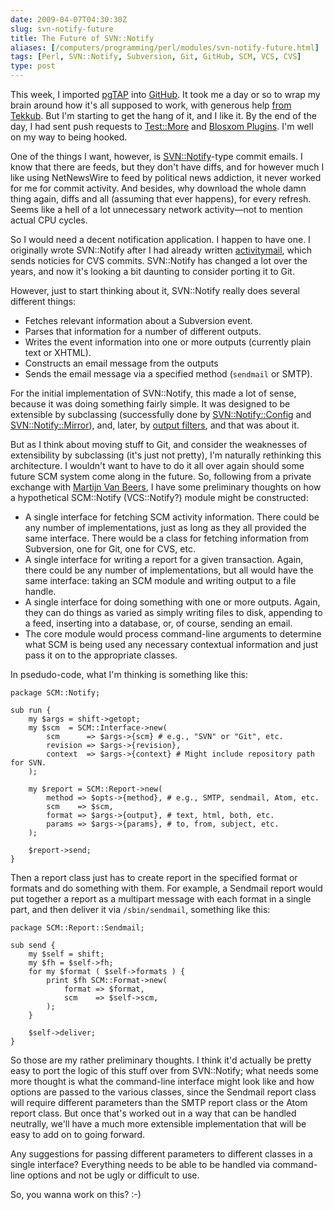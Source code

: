 ```yaml
--- 
date: 2009-04-07T04:30:30Z
slug: svn-notify-future
title: The Future of SVN::Notify
aliases: [/computers/programming/perl/modules/svn-notify-future.html]
tags: [Perl, SVN::Notify, Subversion, Git, GitHub, SCM, VCS, CVS]
type: post
---
```


This week, I imported [pgTAP] into [GitHub]. It took me a day or so to wrap my
brain around how it's all supposed to work, with generous help [from Tekkub].
But I'm starting to get the hang of it, and I like it. By the end of the day, I
had sent push requests to [Test::More] and [Blosxom Plugins]. I'm well on my way
to being hooked.

One of the things I want, however, is [SVN::Notify]-type commit emails. I know
that there are feeds, but they don't have diffs, and for however much I like
using NetNewsWire to feed by political news addiction, it never worked for me
for commit activity. And besides, why download the whole damn thing again, diffs
and all (assuming that ever happens), for every refresh. Seems like a hell of a
lot unnecessary network activity—not to mention actual CPU cycles.

So I would need a decent notification application. I happen to have one. I
originally wrote SVN::Notify after I had already written [activitymail], which
sends noticies for CVS commits. SVN::Notify has changed a lot over the years,
and now it's looking a bit daunting to consider porting it to Git.

However, just to start thinking about it, SVN::Notify really does several
different things:

-   Fetches relevant information about a Subversion event.
-   Parses that information for a number of different outputs.
-   Writes the event information into one or more outputs (currently plain text
    or XHTML).
-   Constructs an email message from the outputs
-   Sends the email message via a specified method (`sendmail` or SMTP).

For the initial implementation of SVN::Notify, this made a lot of sense, because
it was doing something fairly simple. It was designed to be extensible by
subclassing (successfully done by [SVN::Notify::Config] and
[SVN::Notify::Mirror]), and, later, by [output filters], and that was about it.

But as I think about moving stuff to Git, and consider the weaknesses of
extensibility by subclassing (it's just not pretty), I'm naturally rethinking
this architecture. I wouldn't want to have to do it all over again should some
future SCM system come along in the future. So, following from a private
exchange with [Martijn Van Beers], I have some preliminary thoughts on how a
hypothetical SCM::Notify (VCS::Notify?) module might be constructed:

-   A single interface for fetching SCM activity information. There could be any
    number of implementations, just as long as they all provided the same
    interface. There would be a class for fetching information from Subversion,
    one for Git, one for CVS, etc.
-   A single interface for writing a report for a given transaction. Again,
    there could be any number of implementations, but all would have the same
    interface: taking an SCM module and writing output to a file handle.
-   A single interface for doing something with one or more outputs. Again, they
    can do things as varied as simply writing files to disk, appending to a
    feed, inserting into a database, or, of course, sending an email.
-   The core module would process command-line arguments to determine what SCM
    is being used any necessary contextual information and just pass it on to
    the appropriate classes.

In psedudo-code, what I'm thinking is something like this:

    package SCM::Notify;

    sub run {
        my $args = shift->getopt;
        my $scm  = SCM::Interface->new(
            scm      => $args->{scm} # e.g., "SVN" or "Git", etc.
            revision => $args->{revision},
            context  => $args->{context} # Might include repository path for SVN.
        );

        my $report = SCM::Report->new(
            method => $opts->{method}, # e.g., SMTP, sendmail, Atom, etc.
            scm    => $scm,
            format => $args->{output}, # text, html, both, etc.
            params => $args->{params}, # to, from, subject, etc.
        );

        $report->send;
    }

Then a report class just has to create report in the specified format or formats
and do something with them. For example, a Sendmail report would put together a
report as a multipart message with each format in a single part, and then
deliver it via `/sbin/sendmail`, something like this:

    package SCM::Report::Sendmail;

    sub send {
        my $self = shift;
        my $fh = $self->fh;
        for my $format ( $self->formats ) {
            print $fh SCM::Format->new(
                format => $format,
                scm    => $self->scm,
            );
        }

        $self->deliver;
    }

So those are my rather preliminary thoughts. I think it'd actually be pretty
easy to port the logic of this stuff over from SVN::Notify; what needs some more
thought is what the command-line interface might look like and how options are
passed to the various classes, since the Sendmail report class will require
different parameters than the SMTP report class or the Atom report class. But
once that's worked out in a way that can be handled neutrally, we'll have a much
more extensible implementation that will be easy to add on to going forward.

Any suggestions for passing different parameters to different classes in a
single interface? Everything needs to be able to be handled via command-line
options and not be ugly or difficult to use.

So, you wanna work on this? :-)

  [pgTAP]: https://pgtap.org
    "pgTAP: PostgreSQL Unit Testing"
  [GitHub]: http://github.com/theory/pgtap/ "The pgTAP GitHub Repository"
  [from Tekkub]: http://support.github.com/discussions/repos/492-svn-import-hasnt-finished-after-24-hours
    "GitHub Support: SVN Import Hasn't Finished after 24 Hours"
  [Test::More]: https://github.com/Test-More/test-more
    "The Test::More GitHub Repository"
  [Blosxom Plugins]: https://github.com/hail2u/blosxom-plugins/
    "Blosxom Plugins GitHub Repository"
  [SVN::Notify]: https://metacpan.org/pod/SVN::Notify "SVN::Notify on CPAN"
  [activitymail]: https://metacpan.org/release/DWHEELER/activitymail-1.26/view/bin/activitymail "activitymail on CPAN"
  [SVN::Notify::Config]: https://metacpan.org/pod/SVN::Notify::Config
  [SVN::Notify::Mirror]: https://metacpan.org/pod/SVN::Notify::Mirror
  [output filters]: https://metacpan.org/pod/SVN::Notify::Filter
  [Martijn Van Beers]: https://metacpan.org/author/MARTIJN
